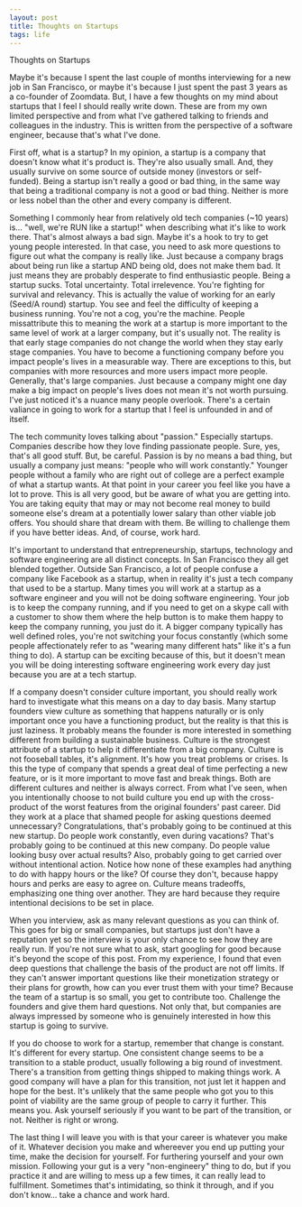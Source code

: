 ```yaml
---
layout: post
title: Thoughts on Startups
tags: life
---
```


Thoughts on Startups

Maybe it's because I spent the last couple of months interviewing for a new job in San Francisco, or maybe it's because I just spent the past 3 years as a co-founder of Zoomdata. But, I have a few thoughts on my mind about startups that I feel I should really write down. These are from my own limited perspective and from what I've gathered talking to friends and colleagues in the industry. This is written from the perspective of a software engineer, because that's what I've done.

First off, what is a startup? In my opinion, a startup is a company that doesn't know what it's product is. They're also usually small. And, they usually survive on some source of outside money (investors or self-funded). Being a startup isn't really a good or bad thing, in the same way that being a traditional company is not a good or bad thing. Neither is more or less nobel than the other and every company is different.

Something I commonly hear from relatively old tech companies (~10 years) is... "well, we're RUN like a startup!" when describing what it's like to work there. That's almost always a bad sign. Maybe it's a hook to try to get young people interested. In that case, you need to ask more questions to figure out what the company is really like. Just because a company brags about being run like a startup AND being old, does not make them bad. It just means they are probably desperate to find enthusiastic people. Being a startup sucks. Total uncertainty. Total irrelevence. You're fighting for survival and relevancy. This is actually the value of working for an early (Seed/A round) startup. You see and feel the difficulty of keeping a business running. You're not a cog, you're the machine. People missattribute this to meaning the work at a startup is more important to the same level of work at a larger company, but it's usually not. The reality is that early stage companies do not change the world when they stay early stage companies. You have to become a functioning company before you impact people's lives in a measurable way. There are exceptions to this, but companies with more resources and more users impact more people. Generally, that's large companies. Just because a company might one day make a big impact on people's lives does not mean it's not worth pursuing. I've just noticed it's a nuance many people overlook. There's a certain valiance in going to work for a startup that I feel is unfounded in and of itself.

The tech community loves talking about "passion." Especially startups. Companies describe how they love finding passionate people. Sure, yes, that's all good stuff. But, be careful. Passion is by no means a bad thing, but usually a company just means: "people who will work constantly." Younger people without a family who are right out of college are a perfect example of what a startup wants. At that point in your career you feel like you have a lot to prove. This is all very good, but be aware of what you are getting into. You are taking equity that may or may not become real money to build someone else's dream at a potentially lower salary than other viable job offers. You should share that dream with them. Be willing to challenge them if you have better ideas. And, of course, work hard.

It's important to understand that entrepreneurship, startups, technology and software engineering are all distinct concepts. In San Francisco they all get blended together. Outside San Francisco, a lot of people confuse a company like Facebook as a startup, when in reality it's just a tech company that used to be a startup. Many times you will work at a startup as a software engineer and you will not be doing software engineering. Your job is to keep the company running, and if you need to get on a skype call with a customer to show them where the help button is to make them happy to keep the company running, you just do it. A bigger company typically has well defined roles, you're not switching your focus constantly (which some people affectionately refer to as "wearing many different hats" like it's a fun thing to do). A startup can be exciting because of this, but it doesn't mean you will be doing interesting software engineering work every day just because you are at a tech startup.

If a company doesn't consider culture important, you should really work hard to investigate what this means on a day to day basis. Many startup founders view culture as something that happens naturally or is only important once you have a functioning product, but the reality is that this is just laziness. It probably means the founder is more interested in something different from building a sustainable business. Culture is the strongest attribute of a startup to help it differentiate from a big company. Culture is not fooseball tables, it's alignment. It's how you treat problems or crises. Is this the type of company that spends a great deal of time perfecting a new feature, or is it more important to move fast and break things. Both are different cultures and neither is always correct. From what I've seen, when you intentionally choose to not build culture you end up with the cross-product of the worst features from the original founders' past career. Did they work at a place that shamed people for asking questions deemed unnecessary? Congratulations, that's probably going to be continued at this new startup. Do people work constantly, even during vacations? That's probably going to be continued at this new company. Do people value looking busy over actual results? Also, probably going to get carried over without intentional action. Notice how none of these examples had anything to do with happy hours or the like? Of course they don't, because happy hours and perks are easy to agree on. Culture means tradeoffs, emphasizing one thing over another. They are hard because they require intentional decisions to be set in place.

When you interview, ask as many relevant questions as you can think of. This goes for big or small companies, but startups just don't have a reputation yet so the interview is your only chance to see how they are really run. If you're not sure what to ask, start googling for good because it's beyond the scope of this post. From my experience, I found that even deep questions that challenge the basis of the product are not off limits. If they can't answer important questions like their monetization strategy or their plans for growth, how can you ever trust them with your time? Because the team of a startup is so small, you get to contribute too. Challenge the founders and give them hard questions. Not only that, but companies are always impressed by someone who is genuinely interested in how this startup is going to survive.

If you do choose to work for a startup, remember that change is constant. It's different for every startup. One consistent change seems to be a transition to a stable product, usually following a big round of investment. There's a transition from getting things shipped to making things work. A good company will have a plan for this transition, not just let it happen and hope for the best. It's unlikely that the same people who got you to this point of viability are the same group of people to carry it further. This means you. Ask yourself seriously if you want to be part of the transition, or not. Neither is right or wrong.

The last thing I will leave you with is that your career is whatever you make of it. Whatever decision you make and whereever you end up putting your time, make the decision for yourself. For furthering yourself and your own mission. Following your gut is a very "non-engineery" thing to do, but if you practice it and are willing to mess up a few times, it can really lead to fulfillment. Sometimes that's intimidating, so think it through, and if you don't know... take a chance and work hard.
